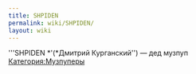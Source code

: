 ```yaml
---
title: SHPIDEN
permalink: wiki/SHPIDEN/
layout: wiki
---
```


'''SHPIDEN *'(*Дмитрий Курганский'') — дед музпуп
[Категория:Музпуперы](Категория:Музпуперы "wikilink")
